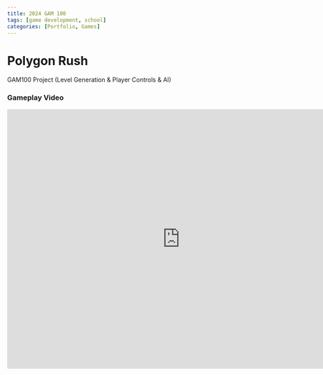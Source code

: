 ```yaml
---
title: 2024 GAM 100
tags: [game development, school]
categories: [Portfolio, Games]
---
```


# Polygon Rush


GAM100 Project (Level Generation & Player Controls & AI)

### Gameplay Video
<iframe width="800" height="600" src="https://www.youtube.com/embed/8ga4TzA3_s8?si=Q_jwNKKOfL-tOmBc" title="YouTube video player" frameborder="0" allow="accelerometer; autoplay; clipboard-write; encrypted-media; gyroscope; picture-in-picture; web-share" referrerpolicy="strict-origin-when-cross-origin" allowfullscreen></iframe>